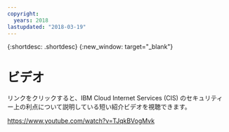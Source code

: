 ```yaml
---
copyright:
  years: 2018
lastupdated: "2018-03-19"
---
```


{:shortdesc: .shortdesc}
{:new_window: target="_blank"}

# ビデオ 

リンクをクリックすると、IBM Cloud Internet Services (CIS) のセキュリティー上の利点について説明している短い紹介ビデオを視聴できます。

https://www.youtube.com/watch?v=TJqkBVogMvk
